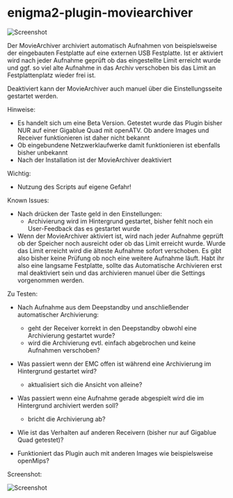 enigma2-plugin-moviearchiver
============================

![Screenshot](https://raw.github.com/MovieArchiver/enigma2-plugin-moviearchiver/master/src/plugin.png)

Der MovieArchiver archiviert automatisch Aufnahmen von beispielsweise der eingebauten Festplatte auf eine externen USB Festplatte.
Ist er aktiviert wird nach jeder Aufnahme geprüft ob das eingestellte Limit erreicht wurde und ggf. so viel alte Aufnahme in das Archiv
verschoben bis das Limit an Festplattenplatz wieder frei ist.

Deaktiviert kann der MovieArchiver auch manuel über die Einstellungsseite gestartet werden.



Hinweise:
- Es handelt sich um eine Beta Version. Getestet wurde das Plugin bisher NUR auf einer Gigablue Quad mit openATV. Ob andere Images und 
Receiver funktionieren ist daher nicht bekannt
- Ob eingebundene Netzwerklaufwerke damit funktionieren ist ebenfalls bisher unbekannt 
- Nach der Installation ist der MovieArchiver deaktiviert


Wichtig:
- Nutzung des Scripts auf eigene Gefahr! 


Known Issues:
- Nach drücken der Taste geld in den Einstellungen:
	- Archivierung wird im Hintergrund gestartet, bisher fehlt noch ein User-Feedback das es gestartet wurde
- Wenn der MovieArchiver aktiviert ist, wird nach jeder Aufnahme geprüft ob der Speicher noch ausreicht oder ob das Limit erreicht wurde.
Wurde das Limit erreicht wird die älteste Aufnahme sofort verschoben. Es gibt also bisher keine Prüfung ob noch eine weitere Aufnahme läuft.
Habt ihr also eine langsame Festplatte, sollte das Automatische Archivieren erst mal deaktiviert sein und das archivieren manuel über die
Settings vorgenommen werden.


Zu Testen:
- Nach Aufnahme aus dem Deepstandby und anschließender automatischer Archivierung:
	- geht der Receiver korrekt in den Deepstandby obwohl eine Archivierung gestartet wurde?
	- wird die Archivierung evtl. einfach abgebrochen und keine Aufnahmen verschoben?
	
- Was passiert wenn der EMC offen ist während eine Archivierung im Hintergrund gestartet wird?
	- aktualisiert sich die Ansicht von alleine?
	
- Was passiert wenn eine Aufnahme gerade abgespielt wird die im Hintergrund archiviert werden soll?
	- bricht die Archivierung ab?
	
- Wie ist das Verhalten auf anderen Receivern (bisher nur auf Gigablue Quad getestet)?

- Funktioniert das Plugin auch mit anderen Images wie beispielsweise openMips?


Screenshot:

![Screenshot](https://raw.github.com/MovieArchiver/enigma2-plugin-moviearchiver/master/screenshots/MovieArchiver.jpg)
